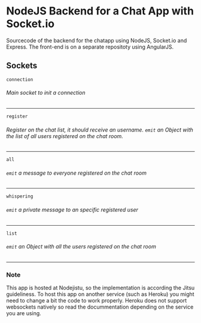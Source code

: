 # NodeJS Backend for a Chat App with Socket.io #

Sourcecode of the backend for the chatapp using NodeJS, Socket.io and Express. The front-end is on a separate repositoty using AngularJS.

## Sockets ##


	connection
###### Main socket to init a connection ######


---

	register
###### Register on the chat list, it should receive an username. `emit` an Object with the list of all users registered on the chat room. ######

---

	all
###### `emit` a message to everyone registered on the chat room  ######

---

	whispering
###### `emit` a private message to an specific registered user  ######

---

	list
###### `emit` an Object with all the users registered on the chat room  ######

---

### Note ###

This app is hosted at Nodejistu, so the implementation is according the Jitsu guideliness. To host this app on another service (such as Heroku) you might need to change a bit the code to work properly. Heroku does not support websockets natively so read the docummentation depending on the service you are using.
